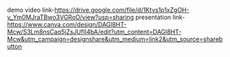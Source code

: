 demo video link-https://drive.google.com/file/d/1Ktys1p1xZgOH-v_Ym0MJraTBwo3VGRoO/view?usp=sharing 
presentation link-https://www.canva.com/design/DAGl8HT-Mcw/S3Lm8nsCaq5jZsJUfII4bA/edit?utm_content=DAGl8HT-Mcw&utm_campaign=designshare&utm_medium=link2&utm_source=sharebutton
